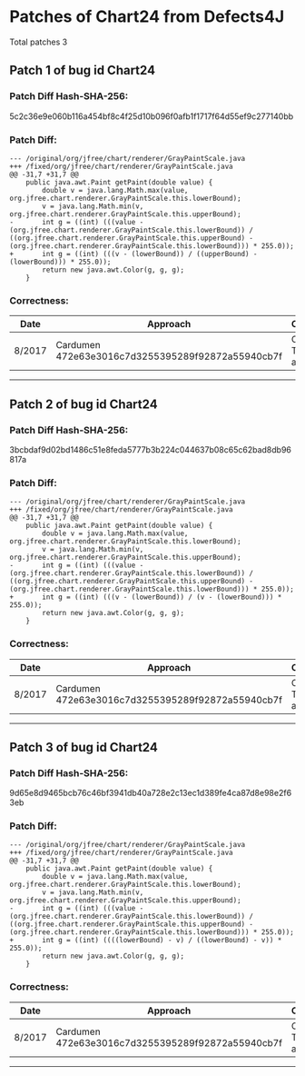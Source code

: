 
# Patches of Chart24 from Defects4J 
Total patches 3
## Patch 1 of bug id Chart24
### Patch Diff Hash-SHA-256:

5c2c36e9e060b116a454bf8c4f25d10b096f0afb1f1717f64d55ef9c277140bb

### Patch Diff:
```
--- /original/org/jfree/chart/renderer/GrayPaintScale.java	
+++ /fixed/org/jfree/chart/renderer/GrayPaintScale.java	
@@ -31,7 +31,7 @@
 	public java.awt.Paint getPaint(double value) {
 		double v = java.lang.Math.max(value, org.jfree.chart.renderer.GrayPaintScale.this.lowerBound);
 		v = java.lang.Math.min(v, org.jfree.chart.renderer.GrayPaintScale.this.upperBound);
-		int g = ((int) (((value - (org.jfree.chart.renderer.GrayPaintScale.this.lowerBound)) / ((org.jfree.chart.renderer.GrayPaintScale.this.upperBound) - (org.jfree.chart.renderer.GrayPaintScale.this.lowerBound))) * 255.0));
+		int g = ((int) (((v - (lowerBound)) / ((upperBound) - (lowerBound))) * 255.0));
 		return new java.awt.Color(g, g, g);
 	}
```

### Correctness:
Date|Approach|Correctness
------------ | ------------ | -------------
 8/2017 | Cardumen 472e63e3016c7d3255395289f92872a55940cb7f | Original Test-suite adequate

---
## Patch 2 of bug id Chart24
### Patch Diff Hash-SHA-256:

3bcbdaf9d02bd1486c51e8feda5777b3b224c044637b08c65c62bad8db96817a

### Patch Diff:
```
--- /original/org/jfree/chart/renderer/GrayPaintScale.java	
+++ /fixed/org/jfree/chart/renderer/GrayPaintScale.java	
@@ -31,7 +31,7 @@
 	public java.awt.Paint getPaint(double value) {
 		double v = java.lang.Math.max(value, org.jfree.chart.renderer.GrayPaintScale.this.lowerBound);
 		v = java.lang.Math.min(v, org.jfree.chart.renderer.GrayPaintScale.this.upperBound);
-		int g = ((int) (((value - (org.jfree.chart.renderer.GrayPaintScale.this.lowerBound)) / ((org.jfree.chart.renderer.GrayPaintScale.this.upperBound) - (org.jfree.chart.renderer.GrayPaintScale.this.lowerBound))) * 255.0));
+		int g = ((int) (((v - (lowerBound)) / (v - (lowerBound))) * 255.0));
 		return new java.awt.Color(g, g, g);
 	}
```

### Correctness:
Date|Approach|Correctness
------------ | ------------ | -------------
 8/2017 | Cardumen 472e63e3016c7d3255395289f92872a55940cb7f | Original Test-suite adequate

---
## Patch 3 of bug id Chart24
### Patch Diff Hash-SHA-256:

9d65e8d9465bcb76c46bf3941db40a728e2c13ec1d389fe4ca87d8e98e2f63eb

### Patch Diff:
```
--- /original/org/jfree/chart/renderer/GrayPaintScale.java	
+++ /fixed/org/jfree/chart/renderer/GrayPaintScale.java	
@@ -31,7 +31,7 @@
 	public java.awt.Paint getPaint(double value) {
 		double v = java.lang.Math.max(value, org.jfree.chart.renderer.GrayPaintScale.this.lowerBound);
 		v = java.lang.Math.min(v, org.jfree.chart.renderer.GrayPaintScale.this.upperBound);
-		int g = ((int) (((value - (org.jfree.chart.renderer.GrayPaintScale.this.lowerBound)) / ((org.jfree.chart.renderer.GrayPaintScale.this.upperBound) - (org.jfree.chart.renderer.GrayPaintScale.this.lowerBound))) * 255.0));
+		int g = ((int) ((((lowerBound) - v) / ((lowerBound) - v)) * 255.0));
 		return new java.awt.Color(g, g, g);
 	}
```

### Correctness:
Date|Approach|Correctness
------------ | ------------ | -------------
 8/2017 | Cardumen 472e63e3016c7d3255395289f92872a55940cb7f | Original Test-suite adequate

---